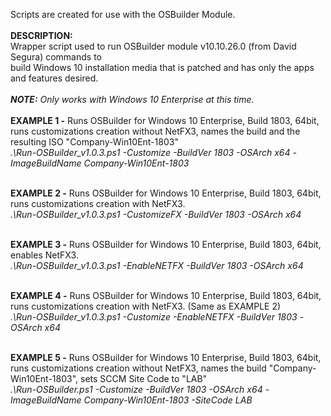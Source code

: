 Scripts are created for use with the OSBuilder Module.<br/><br/>
<b>DESCRIPTION:</b><br/>
Wrapper script used to run OSBuilder module v10.10.26.0 (from David Segura) commands to<br/>
build Windows 10 installation media that is patched and has only the apps and features desired.<br/><br/>
<b><i>NOTE:</b> Only works with Windows 10 Enterprise at this time.</i><br/>
<br/>
<b>EXAMPLE 1 -</b> Runs OSBuilder for Windows 10 Enterprise, Build 1803, 64bit, runs customizations creation without NetFX3, names the build and the resulting ISO "Company-Win10Ent-1803"<br/>
<i>.\Run-OSBuilder_v1.0.3.ps1 -Customize -BuildVer 1803 -OSArch x64 -ImageBuildName Company-Win10Ent-1803</i><br/><br/>

<b>EXAMPLE 2 -</b> Runs OSBuilder for Windows 10 Enterprise, Build 1803, 64bit, runs customizations creation with NetFX3.<br/>
<i>.\Run-OSBuilder_v1.0.3.ps1 -CustomizeFX -BuildVer 1803 -OSArch x64</i><br/><br/>

<b>EXAMPLE 3 -</b> Runs OSBuilder for Windows 10 Enterprise, Build 1803, 64bit, enables NetFX3.<br/>
<i>.\Run-OSBuilder_v1.0.3.ps1 -EnableNETFX -BuildVer 1803 -OSArch x64</i><br/><br/>

<b>EXAMPLE 4 -</b> Runs OSBuilder for Windows 10 Enterprise, Build 1803, 64bit, runs customizations creation with NetFX3. (Same as EXAMPLE 2)<br/>
<i>.\Run-OSBuilder_v1.0.3.ps1 -Customize -EnableNETFX -BuildVer 1803 -OSArch x64</i><br/><br/>

<b>EXAMPLE 5 -</b> Runs OSBuilder for Windows 10 Enterprise, Build 1803, 64bit, runs customizations creation without NetFX3, names the build "Company-Win10Ent-1803", sets SCCM Site Code to "LAB"<br/>
<i>.\Run-OSBuilder.ps1 -Customize -BuildVer 1803 -OSArch x64 -ImageBuildName Company-Win10Ent-1803 -SiteCode LAB<br/><br/>
